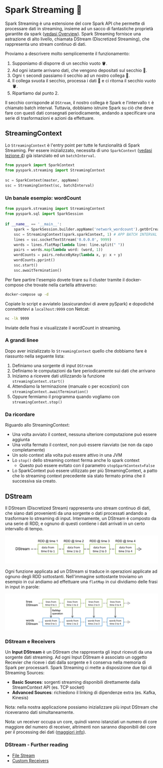# Spark Streaming 🚀

Spark Streaming è una estensione del core Spark API che permette di processare dati in streaming, insieme ad un sacco di fantastiche proprietà garantite da spark ([vedasi Overview](https://spark.apache.org/docs/latest/streaming-programming-guide.html#overview)). Spark Streaming fornisce una astrazione di alto livello, chiamata DStream (Discretized Streaming), che rappresenta uno stream continuo di dati. 

Proviamo a descrivere molto semplicemente il funzionamento: 

1. Supponiamo di disporre di un secchio vuoto 🪣.
2. Ad ogni istante arrivano dati, che vengono depositati sul secchio 📨.
3. Ogni `t` secondi passiamo il secchio ad un nostro collega 👷.
4. Il collega svuota il secchio, processa i dati 🔨 e ci ritorna il secchio vuoto 🪣. 
5. Ripartiamo dal punto 2.  

Il secchio corrisponde al `DStream`, il nostro collega è Spark e l'intervallo `t` è chiamato batch interval. Tuttavia, dobbiamo istruire Spark su ciò che deve fare con questi dati consegnati periodicamente, andando a specificare una serie di trasformazioni e azioni da effettuare. 



## StreamingContext 

Lo `StreamingContext` è l'entry point per tutte le funzionalità di Spark Streaming. Per essere inizializzato, necessita di uno `SparkContext` ([vedasi lezione 4](https://github.com/LemuelPuglisi/TutoratoTap/tree/main/Lesson_n4#il-ruolo-del-driver)) già istanziato ed un `batchInterval`.  

```python
from pyspark import SparkContext
from pyspark.streaming import StreamingContext

sc = SparkContext(master, appName)
ssc = StreamingContext(sc, batchInterval)
```



### Un banale esempio: wordCount

```python
from pyspark.streaming import StreamingContext
from pyspark.sql import SparkSession 

if __name__ == '__main__':
    spark = SparkSession.builder.appName('network_wordcount').getOrCreate()
    ssc = StreamingContext(spark.sparkContext, 1) # APP BATCH INTERVAL = 1s
    lines = ssc.socketTextStream('0.0.0.0', 9999)
    words = lines.flatMap(lambda line: line.split(" "))
    pairs = words.map(lambda word: (word, 1))
    wordCounts = pairs.reduceByKey(lambda x, y: x + y)
    wordCounts.pprint()
    ssc.start()
    ssc.awaitTermination()
```

Per fare partire l'esempio dovete tirare su il cluster tramite il docker-compose che trovate nella cartella attraverso:

```bash
docker-compose up -d
```

Copiate lo script e avviatelo (assicurandovi di avere pySpark) e dopodiché connettetevi a `localhost:9999` con Netcat: 

```bash
nc -lk 9999
```

Inviate delle frasi e visualizzate il wordCount in streaming. 



### A grandi linee

Dopo aver inizializzato lo `StreamingContext` quello che dobbiamo fare è riassunto nella seguente lista: 

1. Definiamo una sorgente di input `DStream`
2. Definiamo le computazioni da fare periodicamente sui dati che arrivano
3. Iniziamo a ricevere dati utilizzando la funzione `streamingContext.start()`
4. Attendiamo la terminazione (manuale o per eccezioni) con `streamingContext.awaitTermination()`
5. Oppure fermiamo il programma quando vogliamo con `streamingContext.stop()`



### Da ricordare

Riguardo allo StreamingContext: 

* Una volta avviato il context, nessuna ulteriore computazione può essere aggiunta
* Una volta fermato il context, non può essere riavviato (se non da capo completamente)
* Un solo context alla volta può essere attivo in una JVM
* Lo `stop()` dello streaming context ferma anche lo spark context
  * Questo può essere evitato con il parametro `stopSparkContext=False`
* Lo SparkContext può essere utilizzato per più StreamingContext, a patto che lo streaming context precedente sia stato fermato prima che il successiva sia creato. 



## DStream

Il DStream (Discretized Stream) rappresenta uno stream continuo di dati, che siano dati provenienti da una sorgente o dati processati andando a trasformare lo streaming di input. Internamente, un DStream è composto da una serie di RDD, e ognuno di questi contiene i dati arrivati in un certo intervallo di tempo. 

![image-20220515124701133](readme.assets/image-20220515124701133.png)

Ogni funzione applicata ad un DStream si traduce in operazioni applicate ad ognuno degli RDD sottostanti. Nell'immagine sottostante troviamo un esempio in cui andiamo ad effettuare una `flatMap` in cui dividiamo delle frasi in input in parole: 

![image-20220515124847022](readme.assets/image-20220515124847022.png)

### DStream e Receivers

Un **Input DStream** è un DStream che rappresenta gli input ricevuti da una sorgente dati streaming. Ad ogni Input DStream è associato un oggetto Recevier che riceve i dati dalla sorgente  e li conserva nella memoria di Spark per processarli. Spark Streaming ci mette a disposizione due tipi di Streaming Sources: 

*  **Basic Sources**: sorgenti streaming disponibili direttamente dalla StreamContext API (es. TCP socket)
* **Advanced Sources**: richiedono il linking di dipendenze extra (es. Kafka, Kinesis)

Nota: nella nostra applicazione possiamo inizializzare più input DStream che riceveranno dati simultaneamente. 

Nota: un receiver occupa un core, quindi vanno istanziati un numero di core maggiore del numero di receiver, altrimenti non saranno disponibili dei core per il processing dei dati ([maggiori info](https://spark.apache.org/docs/latest/streaming-programming-guide.html#points-to-remember-1)). 



### DStream - Further reading

* [File Stream](https://spark.apache.org/docs/latest/streaming-programming-guide.html#file-streams)
* [Custom Receivers](https://spark.apache.org/docs/latest/streaming-programming-guide.html#streams-based-on-custom-receivers)





















